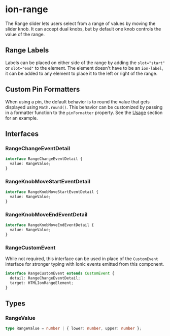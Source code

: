 # ion-range

The Range slider lets users select from a range of values by moving
the slider knob. It can accept dual knobs, but by default one knob
controls the value of the range.

## Range Labels

Labels can be placed on either side of the range by adding the
`slot="start"` or `slot="end"` to the element. The element doesn't have to
be an `ion-label`, it can be added to any element to place it to the
left or right of the range.

## Custom Pin Formatters

When using a pin, the default behavior is to round the value that gets displayed using `Math.round()`. This behavior can be customized by passing in a formatter function to the `pinFormatter` property. See the [Usage](#usage) section for an example.

## Interfaces

### RangeChangeEventDetail

```typescript
interface RangeChangeEventDetail {
  value: RangeValue;
}
```

### RangeKnobMoveStartEventDetail

```typescript
interface RangeKnobMoveStartEventDetail {
  value: RangeValue;
}
```

### RangeKnobMoveEndEventDetail

```typescript
interface RangeKnobMoveEndEventDetail {
  value: RangeValue;
}
```

### RangeCustomEvent

While not required, this interface can be used in place of the `CustomEvent` interface for stronger typing with Ionic events emitted from this component.

```typescript
interface RangeCustomEvent extends CustomEvent {
  detail: RangeChangeEventDetail;
  target: HTMLIonRangeElement;
}
```

## Types

### RangeValue

```typescript
type RangeValue = number | { lower: number, upper: number };
```
